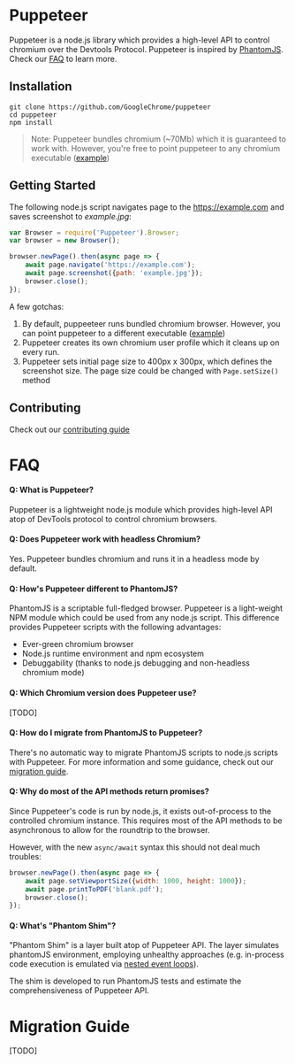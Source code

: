 # Puppeteer

Puppeteer is a node.js library which provides a high-level API to control chromium over the Devtools Protocol. Puppeteer is inspired by [PhantomJS](http://phantomjs.org/). Check our [FAQ](http://todo) to learn more.

## Installation

```
git clone https://github.com/GoogleChrome/puppeteer
cd puppeteer
npm install
```
> Note: Puppeteer bundles chromium (~70Mb) which it is guaranteed to work with. However, you're free to point puppeteer to any chromium executable ([example](https://github.com/GoogleChrome/puppeteer/blob/master/examples/custom-chromium-revision.js))


## Getting Started

The following node.js script navigates page to the https://example.com and saves screenshot to *example.jpg*:

```javascript
var Browser = require('Puppeteer').Browser;
var browser = new Browser();

browser.newPage().then(async page => {
    await page.navigate('https://example.com');
    await page.screenshot({path: 'example.jpg'});
    browser.close();
});
```
A few gotchas:

1.  By default, puppeeteer runs bundled chromium browser. However, you can point puppeteer to a different executable ([example](https://github.com/GoogleChrome/puppeteer/blob/master/examples/custom-chromium-revision.js))
2. Puppeteer creates its own chromium user profile which it cleans up on every run.
3. Puppeteer sets initial page size to 400px x 300px, which defines the screenshot size. The page size could be changed with `Page.setSize()` method

## Contributing

Check out our [contributing guide](https://github.com/GoogleChrome/puppeteer/blob/master/CONTRIBUTING.md)

# FAQ

#### Q: What is Puppeteer?

Puppeteer is a lightweight node.js module which provides high-level API atop of DevTools protocol to control chromium browsers.

#### Q: Does Puppeteer work with headless Chromium?

Yes. Puppeteer bundles chromium and runs it in a headless mode by default.

#### Q: How's Puppeteer different to PhantomJS?

PhantomJS is a scriptable full-fledged browser. Puppeteer is a light-weight NPM module which could be used from any node.js script. This difference provides Puppeteer scripts with the following advantages:

- Ever-green chromium browser
- Node.js runtime environment and npm ecosystem
- Debuggability (thanks to node.js debugging and non-headless chromium mode)

#### Q: Which Chromium version does Puppeteer use?

[TODO]

#### Q: How do I migrate from PhantomJS to Puppeteer?

There's no automatic way to migrate PhantomJS scripts to node.js scripts with Puppeteer. For more information and some guidance, check out our [migration guide](http://todo).

#### Q: Why do most of the API methods return promises?

Since Puppeteer's code is run by node.js, it exists out-of-process to the controlled chromium instance. This requires most of the API methods to be asynchronous to allow for the roundtrip to the browser.

However, with the new `async/await` syntax this should not deal much troubles:

```javascript
browser.newPage().then(async page => {
	await page.setViewportSize({width: 1000, height: 1000});
	await page.printToPDF('blank.pdf');
	browser.close();
});
```

#### Q: What's "Phantom Shim"?

"Phantom Shim" is a layer built atop of Puppeteer API. The layer simulates phantomJS environment, employing unhealthy approaches (e.g. in-process code execution is emulated via [nested event loops](https://github.com/abbr/deasync)). 

The shim is developed to run PhantomJS tests and estimate the comprehensiveness of Puppeteer API.

# Migration Guide
[TODO]
